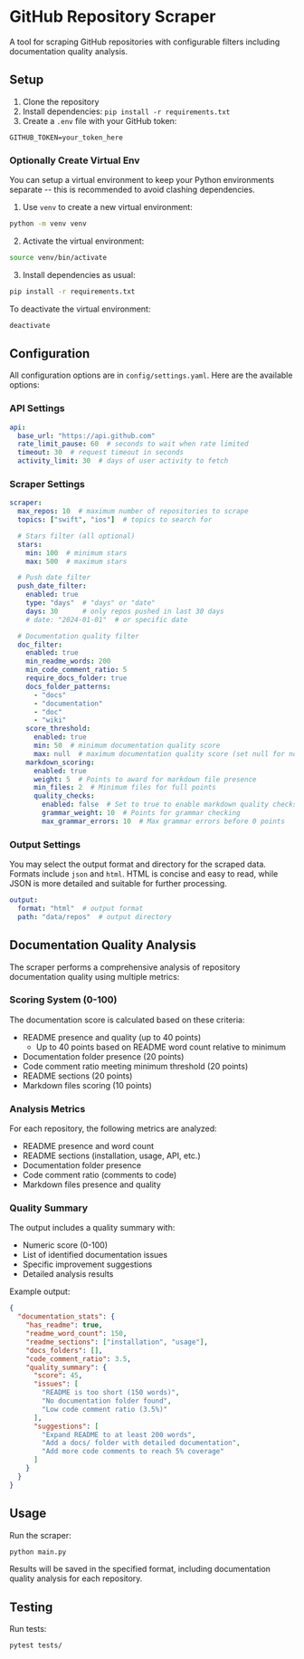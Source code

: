 # GitHub Repository Scraper

A tool for scraping GitHub repositories with configurable filters including documentation quality analysis.

## Setup

1. Clone the repository
2. Install dependencies: `pip install -r requirements.txt`
3. Create a `.env` file with your GitHub token:
```
GITHUB_TOKEN=your_token_here
```

### Optionally Create Virtual Env
You can setup a virtual environment to keep your Python environments separate -- this is recommended to avoid clashing dependencies.

1. Use `venv` to create a new virtual environment:
```bash
python -m venv venv
```
2. Activate the virtual environment:
```bash
source venv/bin/activate
```
3. Install dependencies as usual:
```bash
pip install -r requirements.txt
```

To deactivate the virtual environment:
```bash
deactivate
```

## Configuration

All configuration options are in `config/settings.yaml`. Here are the available options:

### API Settings
```yaml
api:
  base_url: "https://api.github.com"
  rate_limit_pause: 60  # seconds to wait when rate limited
  timeout: 30  # request timeout in seconds
  activity_limit: 30  # days of user activity to fetch
```

### Scraper Settings
```yaml
scraper:
  max_repos: 10  # maximum number of repositories to scrape
  topics: ["swift", "ios"]  # topics to search for

  # Stars filter (all optional)
  stars:
    min: 100  # minimum stars
    max: 500  # maximum stars

  # Push date filter
  push_date_filter:
    enabled: true
    type: "days"  # "days" or "date"
    days: 30      # only repos pushed in last 30 days
    # date: "2024-01-01"  # or specific date

  # Documentation quality filter
  doc_filter:
    enabled: true
    min_readme_words: 200
    min_code_comment_ratio: 5
    require_docs_folder: true
    docs_folder_patterns:
      - "docs"
      - "documentation" 
      - "doc"
      - "wiki"
    score_threshold:
      enabled: true
      min: 50  # minimum documentation quality score
      max: null  # maximum documentation quality score (set null for no upper limit)
    markdown_scoring:
      enabled: true
      weight: 5  # Points to award for markdown file presence
      min_files: 2  # Minimum files for full points
      quality_checks:
        enabled: false  # Set to true to enable markdown quality checks -- will significantly slow down scraping
        grammar_weight: 10  # Points for grammar checking
        max_grammar_errors: 10  # Max grammar errors before 0 points
```

### Output Settings
You may select the output format and directory for the scraped data. Formats include `json` and `html`. HTML is concise and easy to read, while JSON is more detailed and suitable for further processing.
```yaml
output:
  format: "html"  # output format
  path: "data/repos"  # output directory
```

## Documentation Quality Analysis

The scraper performs a comprehensive analysis of repository documentation quality using multiple metrics:

### Scoring System (0-100)

The documentation score is calculated based on these criteria:
- README presence and quality (up to 40 points)
  - Up to 40 points based on README word count relative to minimum
- Documentation folder presence (20 points)
- Code comment ratio meeting minimum threshold (20 points)
- README sections (20 points)
- Markdown files scoring (10 points)

### Analysis Metrics

For each repository, the following metrics are analyzed:
- README presence and word count
- README sections (installation, usage, API, etc.)
- Documentation folder presence
- Code comment ratio (comments to code)
- Markdown files presence and quality

### Quality Summary

The output includes a quality summary with:
- Numeric score (0-100)
- List of identified documentation issues
- Specific improvement suggestions
- Detailed analysis results

Example output:
```json
{
  "documentation_stats": {
    "has_readme": true,
    "readme_word_count": 150,
    "readme_sections": ["installation", "usage"],
    "docs_folders": [],
    "code_comment_ratio": 3.5,
    "quality_summary": {
      "score": 45,
      "issues": [
        "README is too short (150 words)",
        "No documentation folder found",
        "Low code comment ratio (3.5%)"
      ],
      "suggestions": [
        "Expand README to at least 200 words",
        "Add a docs/ folder with detailed documentation",
        "Add more code comments to reach 5% coverage"
      ]
    }
  }
}
```

## Usage

Run the scraper:
```bash
python main.py
```

Results will be saved in the specified format, including documentation quality analysis for each repository.

## Testing

Run tests:
```bash
pytest tests/
```
